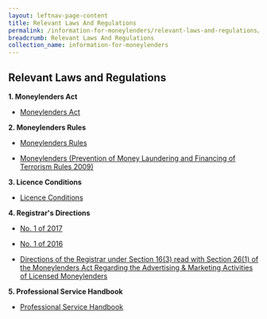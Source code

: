 ```yaml
---
layout: leftnav-page-content
title: Relevant Laws And Regulations
permalink: /information-for-moneylenders/relevant-laws-and-regulations/
breadcrumb: Relevant Laws And Regulations
collection_name: information-for-moneylenders
---
```


Relevant Laws and Regulations
---
**1. Moneylenders Act**<br>
* [Moneylenders Act](https://sso.agc.gov.sg/Act/MA2008)

**2. Moneylenders Rules**<br>
* [Moneylenders Rules](https://sso.agc.gov.sg/SL/MA2008-S72-2009?DocDate=20181116)
  
* [Moneylenders (Prevention of Money Laundering and Financing of Terrorism Rules 2009)](https://sso.agc.gov.sg/SL/MA2008-S73-2009?DocDate=20150831)

**3. Licence Conditions**<br>
* [Licence Conditions](https://www.mlaw.gov.sg/content/dam/minlaw/rom/Moneylenders/Licence%20Conditions%20wef%2029%20Mar%202018.pdf)

**4. Registrar's Directions**<br>
* [No. 1 of 2017](https://www.mlaw.gov.sg/content/dam/minlaw/rom/Moneylenders/Registrar%27s%20Directions%20No.1%20of%202017.pdf)

* [No. 1 of 2016](https://www.mlaw.gov.sg/content/dam/minlaw/rom/Moneylenders/Registrar%27s%20Directions%20No%201%20of%202016%20(26%20Jan%202016).pdf)

* [Directions of the Registrar under Section 16(3) read with Section 26(1) of the Moneylenders Act Regarding the Advertising & Marketing Activities of Licensed Moneylenders](https://www.mlaw.gov.sg/content/dam/minlaw/rom/Moneylenders/Directions%20_%20Moneylenders%20advertisements.pdf)

**5. Professional Service Handbook**<br>
* [Professional Service Handbook](https://www.mlaw.gov.sg/content/dam/minlaw/rom/assets/documents/The%20Professional%20Service%20Handbook%20for%20licensed%20moneylenders.pdf)
